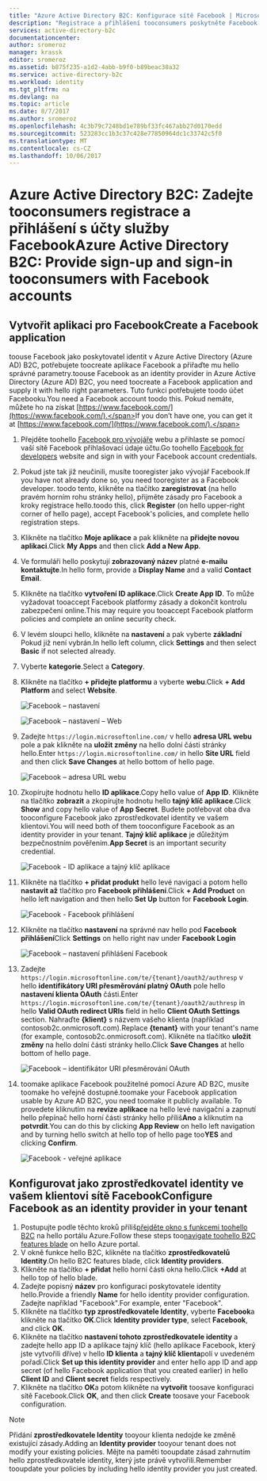 ```yaml
---
title: "Azure Active Directory B2C: Konfigurace sítě Facebook | Microsoft Docs"
description: "Registrace a přihlášení tooconsumers poskytněte Facebook účty v aplikacích, které jsou zabezpečené službou Azure Active Directory B2C."
services: active-directory-b2c
documentationcenter: 
author: sromeroz
manager: krassk
editor: sromeroz
ms.assetid: b875f235-a1d2-4abb-b9f0-b89beac38a32
ms.service: active-directory-b2c
ms.workload: identity
ms.tgt_pltfrm: na
ms.devlang: na
ms.topic: article
ms.date: 8/7/2017
ms.author: sromeroz
ms.openlocfilehash: 4c3b79c7248bd1e789bf33fc467abb27d0170edd
ms.sourcegitcommit: 523283cc1b3c37c428e77850964dc1c33742c5f0
ms.translationtype: MT
ms.contentlocale: cs-CZ
ms.lasthandoff: 10/06/2017
---
```

# <a name="azure-active-directory-b2c-provide-sign-up-and-sign-in-tooconsumers-with-facebook-accounts"></a><span data-ttu-id="95071-103">Azure Active Directory B2C: Zadejte tooconsumers registrace a přihlášení s účty služby Facebook</span><span class="sxs-lookup"><span data-stu-id="95071-103">Azure Active Directory B2C: Provide sign-up and sign-in tooconsumers with Facebook accounts</span></span>
## <a name="create-a-facebook-application"></a><span data-ttu-id="95071-104">Vytvořit aplikaci pro Facebook</span><span class="sxs-lookup"><span data-stu-id="95071-104">Create a Facebook application</span></span>
<span data-ttu-id="95071-105">toouse Facebook jako poskytovatel identit v Azure Active Directory (Azure AD) B2C, potřebujete toocreate aplikace Facebook a přiřaďte mu hello správné parametry.</span><span class="sxs-lookup"><span data-stu-id="95071-105">toouse Facebook as an identity provider in Azure Active Directory (Azure AD) B2C, you need toocreate a Facebook application and supply it with hello right parameters.</span></span> <span data-ttu-id="95071-106">Tuto funkci potřebujete toodo účet Facebooku.</span><span class="sxs-lookup"><span data-stu-id="95071-106">You need a Facebook account toodo this.</span></span> <span data-ttu-id="95071-107">Pokud nemáte, můžete ho na získat [https://www.facebook.com/](https://www.facebook.com/).</span><span class="sxs-lookup"><span data-stu-id="95071-107">If you don’t have one, you can get it at [https://www.facebook.com/](https://www.facebook.com/).</span></span>

1. <span data-ttu-id="95071-108">Přejděte toohello [Facebook pro vývojáře](https://developers.facebook.com/) webu a přihlaste se pomocí vaší sítě Facebook přihlašovací údaje účtu.</span><span class="sxs-lookup"><span data-stu-id="95071-108">Go toohello [Facebook for developers](https://developers.facebook.com/) website and sign in with your Facebook account credentials.</span></span>
2. <span data-ttu-id="95071-109">Pokud jste tak již neučinili, musíte tooregister jako vývojář Facebook.</span><span class="sxs-lookup"><span data-stu-id="95071-109">If you have not already done so, you need tooregister as a Facebook developer.</span></span> <span data-ttu-id="95071-110">toodo tento, klikněte na tlačítko **zaregistrovat** (na hello pravém horním rohu stránky hello), přijměte zásady pro Facebook a kroky registrace hello.</span><span class="sxs-lookup"><span data-stu-id="95071-110">toodo this, click **Register** (on hello upper-right corner of hello page), accept Facebook's policies, and complete hello registration steps.</span></span>
3. <span data-ttu-id="95071-111">Klikněte na tlačítko **Moje aplikace** a pak klikněte na **přidejte novou aplikaci**.</span><span class="sxs-lookup"><span data-stu-id="95071-111">Click **My Apps** and then click **Add a New App**.</span></span> 
4. <span data-ttu-id="95071-112">Ve formuláři hello poskytují **zobrazovaný název** platné **e-mailu kontaktujte**.</span><span class="sxs-lookup"><span data-stu-id="95071-112">In hello form, provide a **Display Name** and a valid **Contact Email**.</span></span>
5. <span data-ttu-id="95071-113">Klikněte na tlačítko **vytvoření ID aplikace**.</span><span class="sxs-lookup"><span data-stu-id="95071-113">Click **Create App ID**.</span></span> <span data-ttu-id="95071-114">To může vyžadovat tooaccept Facebook platformy zásady a dokončit kontrolu zabezpečení online.</span><span class="sxs-lookup"><span data-stu-id="95071-114">This may require you tooaccept Facebook platform policies and complete an online security check.</span></span>
6. <span data-ttu-id="95071-115">V levém sloupci hello, klikněte na **nastavení** a pak vyberte **základní** Pokud již není vybrán.</span><span class="sxs-lookup"><span data-stu-id="95071-115">In hello left column, click **Settings** and then select **Basic** if not selected already.</span></span>
7. <span data-ttu-id="95071-116">Vyberte **kategorie**.</span><span class="sxs-lookup"><span data-stu-id="95071-116">Select a **Category**.</span></span> 
8. <span data-ttu-id="95071-117">Klikněte na tlačítko **+ přidejte platformu** a vyberte **webu**.</span><span class="sxs-lookup"><span data-stu-id="95071-117">Click **+ Add Platform** and select **Website**.</span></span>
   
    ![Facebook – nastavení](./media/active-directory-b2c-setup-fb-app/fb-settings.png)
   
    ![Facebook – nastavení – Web](./media/active-directory-b2c-setup-fb-app/fb-website.png)
9. <span data-ttu-id="95071-120">Zadejte `https://login.microsoftonline.com/` v hello **adresa URL webu** pole a pak klikněte na **uložit změny** na hello dolní části stránky hello.</span><span class="sxs-lookup"><span data-stu-id="95071-120">Enter `https://login.microsoftonline.com/` in hello **Site URL** field and then click **Save Changes** at hello bottom of hello page.</span></span>
   
    ![Facebook – adresa URL webu](./media/active-directory-b2c-setup-fb-app/fb-site-url.png)

10. <span data-ttu-id="95071-122">Zkopírujte hodnotu hello **ID aplikace**.</span><span class="sxs-lookup"><span data-stu-id="95071-122">Copy hello value of **App ID**.</span></span> <span data-ttu-id="95071-123">Klikněte na tlačítko **zobrazit** a zkopírujte hodnotu hello **tajný klíč aplikace**.</span><span class="sxs-lookup"><span data-stu-id="95071-123">Click **Show** and copy hello value of **App Secret**.</span></span> <span data-ttu-id="95071-124">Budete potřebovat oba dva tooconfigure Facebook jako zprostředkovatel identity ve vašem klientovi.</span><span class="sxs-lookup"><span data-stu-id="95071-124">You will need both of them tooconfigure Facebook as an identity provider in your tenant.</span></span> <span data-ttu-id="95071-125">**Tajný klíč aplikace** je důležitým bezpečnostním pověřením.</span><span class="sxs-lookup"><span data-stu-id="95071-125">**App Secret** is an important security credential.</span></span>
   
    ![Facebook - ID aplikace a tajný klíč aplikace](./media/active-directory-b2c-setup-fb-app/fb-app-id-app-secret.png)
11. <span data-ttu-id="95071-127">Klikněte na tlačítko **+ přidat produkt** hello levé navigaci a potom hello **nastavit až** tlačítko pro **Facebook přihlášení**.</span><span class="sxs-lookup"><span data-stu-id="95071-127">Click **+ Add Product** on hello left navigation and then hello **Set Up** button for **Facebook Login**.</span></span>
   
    ![Facebook - Facebook přihlášení](./media/active-directory-b2c-setup-fb-app/fb-login.png)
12. <span data-ttu-id="95071-129">Klikněte na tlačítko **nastavení** na správné nav hello pod **Facebook přihlášení**</span><span class="sxs-lookup"><span data-stu-id="95071-129">Click **Settings** on hello right nav under **Facebook Login**</span></span>

    ![Facebook – nastavení přihlášení Facebook](./media/active-directory-b2c-setup-fb-app/fb-login-settings.png)
13. <span data-ttu-id="95071-131">Zadejte `https://login.microsoftonline.com/te/{tenant}/oauth2/authresp` v hello **identifikátory URI přesměrování platný OAuth** pole hello **nastavení klienta OAuth** části.</span><span class="sxs-lookup"><span data-stu-id="95071-131">Enter `https://login.microsoftonline.com/te/{tenant}/oauth2/authresp` in hello **Valid OAuth redirect URIs** field in hello **Client OAuth Settings** section.</span></span> <span data-ttu-id="95071-132">Nahraďte **{klient}** s názvem vašeho klienta (například contosob2c.onmicrosoft.com).</span><span class="sxs-lookup"><span data-stu-id="95071-132">Replace **{tenant}** with your tenant's name (for example, contosob2c.onmicrosoft.com).</span></span> <span data-ttu-id="95071-133">Klikněte na tlačítko **uložit změny** na hello dolní části stránky hello.</span><span class="sxs-lookup"><span data-stu-id="95071-133">Click **Save Changes** at hello bottom of hello page.</span></span>
    
    ![Facebook – identifikátor URI přesměrování OAuth](./media/active-directory-b2c-setup-fb-app/fb-oauth-redirect-uri.png)
14. <span data-ttu-id="95071-135">toomake aplikace Facebook použitelné pomocí Azure AD B2C, musíte toomake ho veřejně dostupné.</span><span class="sxs-lookup"><span data-stu-id="95071-135">toomake your Facebook application usable by Azure AD B2C, you need toomake it publicly available.</span></span> <span data-ttu-id="95071-136">To provedete kliknutím na **revize aplikace** na hello levé navigační a zapnutí hello přepínač hello horní části stránky hello příliš**Ano** a kliknutím na **potvrdit**.</span><span class="sxs-lookup"><span data-stu-id="95071-136">You can do this by clicking **App Review** on hello left navigation and by turning hello switch at hello top of hello page too**YES** and clicking **Confirm**.</span></span>
    
    ![Facebook - veřejné aplikace](./media/active-directory-b2c-setup-fb-app/fb-app-public.png)

## <a name="configure-facebook-as-an-identity-provider-in-your-tenant"></a><span data-ttu-id="95071-138">Konfigurovat jako zprostředkovatel identity ve vašem klientovi sítě Facebook</span><span class="sxs-lookup"><span data-stu-id="95071-138">Configure Facebook as an identity provider in your tenant</span></span>
1. <span data-ttu-id="95071-139">Postupujte podle těchto kroků příliš[přejděte okno s funkcemi toohello B2C](active-directory-b2c-app-registration.md#navigate-to-b2c-settings) na hello portálu Azure.</span><span class="sxs-lookup"><span data-stu-id="95071-139">Follow these steps too[navigate toohello B2C features blade](active-directory-b2c-app-registration.md#navigate-to-b2c-settings) on hello Azure portal.</span></span>
2. <span data-ttu-id="95071-140">V okně funkce hello B2C, klikněte na tlačítko **zprostředkovatelů Identity**.</span><span class="sxs-lookup"><span data-stu-id="95071-140">On hello B2C features blade, click **Identity providers**.</span></span>
3. <span data-ttu-id="95071-141">Klikněte na tlačítko **+ přidat** hello horní části okna hello.</span><span class="sxs-lookup"><span data-stu-id="95071-141">Click **+Add** at hello top of hello blade.</span></span>
4. <span data-ttu-id="95071-142">Zadejte popisný **název** pro konfiguraci poskytovatele identity hello.</span><span class="sxs-lookup"><span data-stu-id="95071-142">Provide a friendly **Name** for hello identity provider configuration.</span></span> <span data-ttu-id="95071-143">Zadejte například "Facebook".</span><span class="sxs-lookup"><span data-stu-id="95071-143">For example, enter "Facebook".</span></span>
5. <span data-ttu-id="95071-144">Klikněte na tlačítko **typ zprostředkovatele Identity**, vyberte **Facebook**a klikněte na tlačítko **OK**.</span><span class="sxs-lookup"><span data-stu-id="95071-144">Click **Identity provider type**, select **Facebook**, and click **OK**.</span></span>
6. <span data-ttu-id="95071-145">Klikněte na tlačítko **nastavení tohoto zprostředkovatele identity** a zadejte hello app ID a aplikace tajný klíč (hello aplikace Facebook, který jste vytvořili dříve) v hello **ID klienta** a **tajný klíč klienta**polí v uvedeném pořadí.</span><span class="sxs-lookup"><span data-stu-id="95071-145">Click **Set up this identity provider** and enter hello app ID and app secret (of hello Facebook application that you created earlier) in hello **Client ID** and **Client secret** fields respectively.</span></span>
7. <span data-ttu-id="95071-146">Klikněte na tlačítko **OK**a potom klikněte na **vytvořit** toosave konfiguraci sítě Facebook.</span><span class="sxs-lookup"><span data-stu-id="95071-146">Click **OK**, and then click **Create** toosave your Facebook configuration.</span></span>

> [!NOTE]
> <span data-ttu-id="95071-147">Přidání **zprostředkovatele Identity** tooyour klienta nedojde ke změně existující zásady.</span><span class="sxs-lookup"><span data-stu-id="95071-147">Adding an **Identity provider** tooyour tenant does not modify your existing policies.</span></span> <span data-ttu-id="95071-148">Mějte na paměti tooupdate zásad zahrnutím hello zprostředkovatele identity, který jste právě vytvořili.</span><span class="sxs-lookup"><span data-stu-id="95071-148">Remember tooupdate your policies by including hello identity provider you just created.</span></span>
>